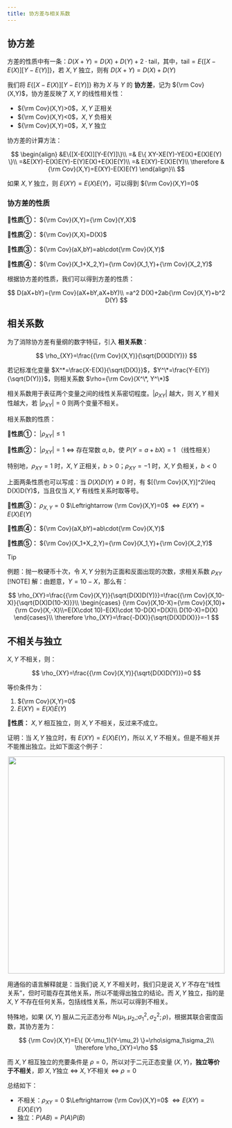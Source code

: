 ```yaml
---
title: 协方差与相关系数
---
```

<!--more-->



## 协方差

方差的性质中有一条：$D(X+Y)=D(X)+D(Y)+2\cdot \text{tail}$，其中，$\text{tail}=E\{[X-E(X)][Y-E(Y)]\}$，若 $X,Y$ 独立，则有 $D(X+Y)=D(X)+D(Y)$


我们将 $E\{[X-E(X)][Y-E(Y)]\}$ 称为 $X$ 与 $Y$ 的 **协方差**，记为 ${\rm Cov} (X,Y)$，协方差反映了 $X,Y$ 的线性相关性：

* ${\rm Cov}(X,Y)>0$，$X,Y$ 正相关
* ${\rm Cov}(X,Y)<0$，$X,Y$ 负相关
* ${\rm Cov}(X,Y)=0$，$X,Y$ 独立

协方差的计算方法：

$$
\begin{align}
&E\{[X-E(X)][Y-E(Y)]\}\\
=& E\{ XY-XE(Y)-YE(X)+E(X)E(Y) \}\\
=&E(XY)-E(X)E(Y)-E(Y)E(X)+E(X)E(Y)\\
=& E(XY)-E(X)E(Y)\\
\therefore &{\rm Cov}(X,Y)=E(XY)-E(X)E(Y)
\end{align}\\
$$

如果 $X,Y$ 独立，则 $E(XY)=E(X)E(Y)$，可以得到 ${\rm Cov}(X,Y)=0$

### 协方差的性质

**🌟性质①：** ${\rm Cov}(X,Y)={\rm Cov}(Y,X)$

**🌟性质②：** ${\rm Cov}(X,X)=D(X)$

**🌟性质③：** ${\rm Cov}(aX,bY)=ab\cdot{\rm Cov}(X,Y)$

**🌟性质④：** ${\rm Cov}(X_1+X_2,Y)={\rm Cov}(X_1,Y)+{\rm Cov}(X_2,Y)$

根据协方差的性质，我们可以得到方差的性质：

$$
D(aX+bY)={\rm Cov}(aX+bY,aX+bY)\\
=a^2 D(X)+2ab{\rm Cov}(X,Y)+b^2 D(Y)
$$

## 相关系数

为了消除协方差有量纲的数字特征，引入 **相关系数**：

$$
\rho_{XY}=\frac{{\rm Cov}(X,Y)}{\sqrt{D(X)D(Y)}}
$$

若记标准化变量 $X^*=\frac{X-E(X)}{\sqrt{D(X)}}$，$Y^\*=\frac{Y-E(Y)}{\sqrt{D(Y)}}$，则相关系数 $\rho={\rm Cov}(X^\*, Y^\*)$

相关系数用于表征两个变量之间的线性关系密切程度。$\vert \rho_{XY} \vert$ 越大，则 $X,Y$ 相关性越大，若 $\vert \rho_{XY} \vert=0$ 则两个变量不相关。

相关系数的性质：

**🌟性质①：** $\vert \rho_{XY} \vert \leq 1$

**🌟性质②：** $\vert \rho_{XY} \vert = 1$ $\Leftrightarrow$ 存在常数 $a,b$，使 $P(Y=a+bX)=1$ （线性相关）

特别地，$\rho_{XY}=1$ 时，$X,Y$ 正相关，$b>0$；$\rho_{XY}=-1$ 时，$X,Y$ 负相关，$b<0$

上面两条性质也可以写成：当 $D(X)D(Y) \neq 0$ 时，有 $[{\rm Cov}(X,Y)]^2\leq D(X)D(Y)$，当且仅当 $X,Y$ 有线性关系时取等号。

**🌟性质③：** $\rho_{X,Y}=0$ $\Leftrightarrow {\rm Cov}(X,Y)=0$ $\Leftrightarrow E(XY)=E(X)E(Y)$  

**🌟性质④：** ${\rm Cov}(aX,bY)=ab\cdot{\rm Cov}(X,Y)$

**🌟性质⑤：** ${\rm Cov}(X_1+X_2,Y)={\rm Cov}(X_1,Y)+{\rm Cov}(X_2,Y)$

> [!TIP]
> 例题：抛一枚硬币十次，令 $X,Y$ 分别为正面和反面出现的次数，求相关系数 $\rho_{XY}$
> [!NOTE]
> 解：由题意，$Y=10-X$，那么有：<br>
> 
> $$
\rho_{XY}=\frac{{\rm Cov}(X,Y)}{\sqrt{D(X)D(Y)}}=\frac{{\rm Cov}(X,10-X)}{\sqrt{D(X)D(10-X)}}\\
\begin{cases}
{\rm Cov}(X,10-X)={\rm Cov}(X,10)+{\rm Cov}(X,-X)\\=E(X\cdot 10)-E(X)\cdot 10-D(X)=D(X)\\
D(10-X)=D(X)
\end{cases}\\
\therefore \rho_{XY}=\frac{-D(X)}{\sqrt{D(X)D(X)}}=-1
$$

## 不相关与独立

$X,Y$ 不相关，则：

$$
\rho_{XY}=\frac{{\rm Cov}(X,Y)}{\sqrt{D(X)D(Y)}}=0
$$

等价条件为：
1. ${\rm Cov}(X,Y)=0$
2. $E(XY)=E(X)E(Y)$

**🌟性质：** $X,Y$ 相互独立，则 $X,Y$ 不相关，反过来不成立。

证明：当 $X,Y$ 独立时，有 $E(XY)=E(X)E(Y)$，所以 $X,Y$ 不相关。但是不相关并不能推出独立。比如下面这个例子：

<center><img src="https://i.loli.net/2020/04/21/ph1nSM7uQ42gjkN.jpg" width="500"></center>

用通俗的语言解释就是：当我们说 $X,Y$ 不相关时，我们只是说 $X,Y$ 不存在“线性关系”，但时可能存在其他关系，所以不能得出独立的结论。而 $X,Y$ 独立，指的是 $X,Y$ 不存在任何关系，包括线性关系，所以可以得到不相关。

特殊地，如果 $(X,Y)$ 服从二元正态分布 $N(\mu_1,\mu_2,;\sigma_1^2,\sigma_2^2;\rho)$，根据其联合密度函数，其协方差为：

$$
{\rm Cov}(X,Y)=E\{ (X-\mu_1)(Y-\mu_2) \}=\rho\sigma_1\sigma_2\\
\therefore \rho_{XY}=\rho
$$

而 $X,Y$ 相互独立的充要条件是 $\rho=0$，所以对于二元正态变量 $(X,Y)$，**独立等价于不相关**，即 $X,Y$独立 $\Leftrightarrow$ $X,Y$不相关 $\Leftrightarrow$ $\rho=0$

总结如下：

* 不相关：$\rho_{XY}=0$ $\Leftrightarrow {\rm Cov}(X,Y)=0$ $\Leftrightarrow E(XY)=E(X)E(Y)$  
* 独立：$P(AB)=P(A)P(B)$